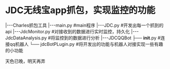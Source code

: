 # JDC无线宝app抓包，实现监控的功能
|---Charles抓包工具
|---main.py    #main程序
|---JDC.py     #开发出每一个抓到的api
|---JdcMonitor.py       #对接收到的数据进行实时监控，持久化
|---JdcDataAnalysis.py    #将监控到的数据进行分析
|---JDCQQBot
  ├── __init__.py #连接qq机器人
  └── jdcBotPLugin.py #将开发出的功能与机器人对接实现一些有趣的小功能
  
天色已晚，明天再弄
